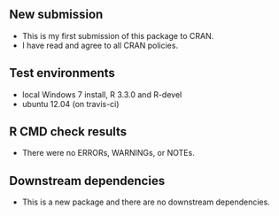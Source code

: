 ## New submission
* This is my first submission of this package to CRAN.
* I have read and agree to all CRAN policies.

## Test environments
* local Windows 7 install, R 3.3.0 and R-devel
* ubuntu 12.04 (on travis-ci)

## R CMD check results
* There were no ERRORs, WARNINGs, or NOTEs. 

## Downstream dependencies
* This is a new package and there are no downstream dependencies.
